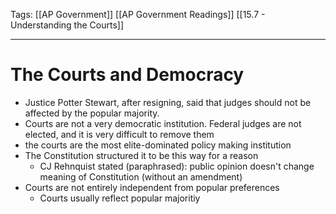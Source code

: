 Tags:
		[[AP Government]]
		[[AP Government Readings]]
		[[15.7 - Understanding the Courts]]
		
---------------------------------------------------------

# The Courts and Democracy
- Justice Potter Stewart, after resigning, said that judges should not be affected by the popular majority.
- Courts are not a very democratic institution. Federal judges are not elected, and it is very difficult to remove them
- the courts are the most elite-dominated policy making institution
- The Constitution structured it to be this way for a reason
	- CJ Rehnquist stated (paraphrased): public opinion doesn't change meaning of Constitution (without an amendment)
- Courts are not entirely independent from popular preferences
	- Courts usually reflect popular majoritiy